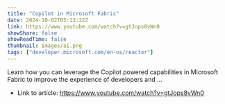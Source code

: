 ```yaml
---
title: "Copilot in Microsoft Fabric"
date: 2024-10-02T05:13:22Z
link: https://www.youtube.com/watch?v=gtJops8vWn0
showShare: false
showReadTime: false
thumbnail: images/ai.png
tags: ["developer.microsoft.com/en-us/reactor"]
---
```

Learn how you can leverage the Copilot powered capabilities in Microsoft Fabric to improve the experience of developers and ...

- Link to article: https://www.youtube.com/watch?v=gtJops8vWn0